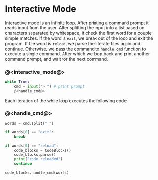 # Interactive Mode

Interactive mode is an infinite loop. After printing a command prompt it reads input from the user. After splitting the input into a list based on characters separated by whitespace, it check the first word for a couple simple matches. If the word is `exit`, we break out of the loop and exit the program. If the word is `reload`, we parse the literate files again and continue. Otherwise, we pass the command to `handle_cmd` function to execute a single command. After which we loop back and print another command prompt, and wait for the next command.

### @<interactive_mode@>

```python {name=interactive_mode}
while True:
    cmd = input("> ") # print prompt
    @<handle_cmd@>
```

Each iteration of the while loop executes the following code:

### @<handle_cmd@>

```python {name=handle_cmd}
words = cmd.split(" ")

if words[0] == "exit":
    break

if words[0] == "reload":
    code_blocks = CodeBlocks()
    code_blocks.parse()
    print("code reloaded")
    continue

code_blocks.handle_cmd(words)
```

